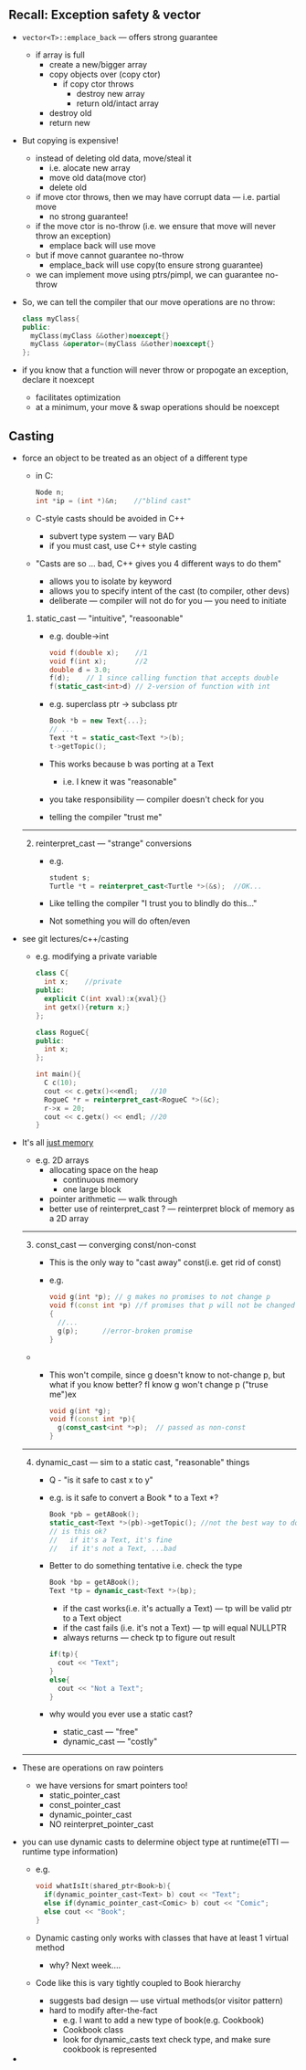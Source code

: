 ## Recall: Exception safety & vector

- `vector<T>::emplace_back` — offers strong guarantee

  - if array is full
    - create a new/bigger array
    - copy objects over (copy ctor)
      - if copy ctor throws
        - destroy new array
        - return old/intact array
    - destroy old
    - return new

- But copying is expensive!

  - instead of deleting old data, move/steal it
    - i.e. alocate new array
    - move old data(move ctor)
    - delete old
  - if move ctor throws, then we may have corrupt data — i.e. partial move
    - no strong guarantee!
  - if the move ctor is no-throw (i.e. we ensure that move will never throw an exception)
    - emplace back will use move
  - but if move cannot guarantee no-throw
    - emplace_back will use copy(to ensure strong guarantee)
  - we can implement move using ptrs/pimpl, we can guarantee no-throw

- So, we can tell the compiler that our move operations are no throw:

  ```c++
  class myClass{
  public:
    myClass(myClass &&other)noexcept{}
    myClass &operator=(myClass &&other)noexcept{}
  };
  ```

- if you know that a function will never throw or propogate an exception, declare it noexcept

  - facilitates optimization
  - at a minimum, your move & swap operations should be noexcept



## Casting

- force an object to be treated as an object of a different type

  - in C:

    ```c++
    Node n;
    int *ip = (int *)&n;	//"blind cast"
    ```

  - C-style casts should be avoided in C++

    - subvert type system — vary BAD
    - if you must cast, use C++ style casting

  - "Casts are so … bad, C++ gives you 4 different ways to do them"

    - allows you to isolate by keyword
    - allows you to specify intent of the cast (to compiler, other devs)
    - deliberate — compiler will not do for you — you need to initiate

  1. static_cast — "intuitive", "reasoonable"

     - e.g. double->int

       ```c++
       void f(double x);	//1
       void f(int x);		//2
       double d = 3.0;
       f(d);	// 1 since calling function that accepts double
       f(static_cast<int>d)	// 2-version of function with int
       ```

     - e.g. superclass ptr -> subclass ptr

       ```c++
       Book *b = new Text{...};
       // ...
       Text *t = static_cast<Text *>(b);
       t->getTopic();
       ```

     - This works because b was porting at a Text

       - i.e. I knew it was "reasonable"

     - you take responsibility — compiler doesn't check for you

     - telling the compiler "trust me"

  ------

  2. reinterpret_cast — "strange" conversions

     - e.g.

       ```c++
       student s;
       Turtle *t = reinterpret_cast<Turtle *>(&s);	//OK...
       ```

     - Like telling the compiler "I trust you to blindly do this..."

     - Not something you will do often/even

- see git lectures/c++/casting

  - e.g. modifying a private variable

    ```c++
    class C{
      int x; 	//private
    public:
      explicit C(int xval):x{xval}{}
      int getx(){return x;}
    };
    ```

    ```c++
    class RogueC{
    public:
      int x;
    };

    int main(){
      C c(10);
      cout << c.getx()<<endl;	//10
      RogueC *r = reinterpret_cast<RogueC *>(&c);
      r->x = 20;
      cout << c.getx() << endl;	//20
    }
    ```

- It's all <u>just memory</u>

  - e.g. 2D arrays
    - allocating space on the heap
      - continuous memory
      - one large block
    - pointer arithmetic — walk through
    - better use of reinterpret_cast ? — reinterpret block of memory as a 2D array

  ------

  3. const_cast — converging const/non-const

     - This is the only way to "cast away" const(i.e. get rid of const)

     - e.g.

       ```c++
       void g(int *p); // g makes no promises to not change p
       void f(const int *p) //f promises that p will not be changed
       {
         //...
         g(p);		//error-broken promise
       }
       ```


  - - This won't compile, since g doesn't know to not-change p, but what if you know better? fI know g won't change p ("truse me")ex

      ```c++
      void g(int *g);
      void f(const int *p){
        g(const_cast<int *>p);	// passed as non-const
      }
      ```

  ------

  4. dynamic_cast — sim to a static cast, "reasonable" things

     - Q - "is it safe to cast x to y"

     - e.g. is it safe to convert a Book * to a Text *?

       ```c++
       Book *pb = getABook();
       static_cast<Text *>(pb)->getTopic();	//not the best way to do this
       // is this ok?
       //   if it's a Text, it's fine
       //   if it's not a Text, ...bad
       ```

     - Better to do something tentative i.e. check the type

       ```c++
       Book *bp = getABook();
       Text *tp = dynamic_cast<Text *>(bp);
       ```

       - if the cast works(i.e. it's actually a Text) — tp will be valid ptr to a Text object
       - if the cast fails (i.e. it's not a Text) — tp will equal NULLPTR
       - always returns — check tp to figure out result

       ```c++
       if(tp){
         cout << "Text";
       }
       else{
         cout << "Not a Text";
       }
       ```

     - why would you ever use a static cast?

       - static_cast — "free"
       - dynamic_cast — "costly"

  ------

- These are operations on raw pointers

  - we have versions for smart pointers too!
    - static_pointer_cast
    - const_pointer_cast
    - dynamic_pointer_cast
    - NO reinterpret_pointer_cast

- you can use dynamic casts to delermine object type at runtime(eTTI — runtime type information)

  - e.g.

    ```c++
    void whatIsIt(shared_ptr<Book>b){
      if(dynamic_pointer_cast<Text> b) cout << "Text";
      else if(dynamic_pointer_cast<Comic> b) cout << "Comic";
      else cout << "Book";
    }
    ```

  - Dynamic casting only works with classes that have at least 1 virtual method

    - why? Next week….

  - Code like this is vary tightly coupled to Book hierarchy

    - suggests bad design — use virtual methods(or visitor pattern)
    - hard to modify after-the-fact
      - e.g. I want to add a new type of book(e.g. Cookbook)
      - Cookbook class
      - look for dynamic_casts text check type, and make sure cookbook is represented


- 